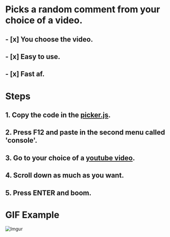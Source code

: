 # Picks a random comment from your choice of a video.

## - [x] You choose the video.
## - [x] Easy to use.
## - [x] Fast af.

# Steps

## 1. Copy the code in the [picker.js](https://raw.githubusercontent.com/lowylow/yt_comment_picker/master/picker.js).
## 2. Press F12 and paste in the second menu called 'console'.
## 3. Go to your choice of a [youtube video](https://www.youtube.com/watch?v=oHg5SJYRHA0).
## 4. Scroll down as much as you want.
## 5. Press ENTER and boom.

# GIF Example

![Imgur](https://i.imgur.com/q9JBvln.gif)
